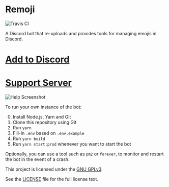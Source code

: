 # Remoji

![Travis CI](https://travis-ci.org/shinotheshino/remoji-bot.svg?branch=master)

A Discord bot that re-uploads and provides tools for managing emojis in Discord.

# [Add to Discord](https://discord.com/oauth2/authorize?client_id=781606551349231667&permissions=1074056192&scope=bot)

# [Support Server](https://discord.gg/WhbncjXPXN)

![Help Screenshot](https://i.imgur.com/2SNyBZo.png)

To run your own instance of the bot:

0.  Install Node.js, Yarn and Git
1.  Clone this repository using Git
2.  Run `yarn`
3.  Fill-in `.env` based on `.env.example`
4.  Run `yarn build`
5.  Run `yarn start:prod` whenever you want to start the bot

Optionally, you can use a tool such as `pm2` or `forever`, to monitor and restart the bot in the event of a crash.

This project is licensed under the [GNU GPLv3](https://www.gnu.org/licenses/).

See the [LICENSE](LICENSE) file for the full license text.
